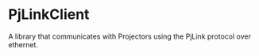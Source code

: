 # PjLinkClient
A library that communicates with Projectors using the PjLink protocol over ethernet.
